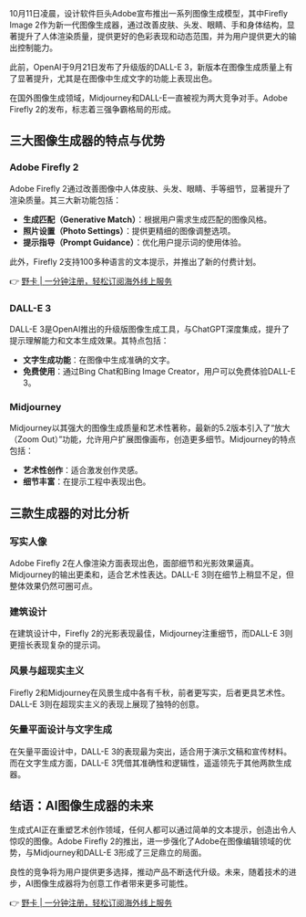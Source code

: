 10月11日凌晨，设计软件巨头Adobe宣布推出一系列图像生成模型，其中Firefly Image 2作为新一代图像生成器，通过改善皮肤、头发、眼睛、手和身体结构，显著提升了人体渲染质量，提供更好的色彩表现和动态范围，并为用户提供更大的输出控制能力。

此前，OpenAI于9月21日发布了升级版的DALL-E 3，新版本在图像生成质量上有了显著提升，尤其是在图像中生成文字的功能上表现出色。

在国外图像生成领域，Midjourney和DALL-E一直被视为两大竞争对手。Adobe Firefly 2的发布，标志着三强争霸格局的形成。

## 三大图像生成器的特点与优势

### Adobe Firefly 2
Adobe Firefly 2通过改善图像中人体皮肤、头发、眼睛、手等细节，显著提升了渲染质量。其三大新功能包括：
- **生成匹配（Generative Match）**：根据用户需求生成匹配的图像风格。
- **照片设置（Photo Settings）**：提供更精细的图像调整选项。
- **提示指导（Prompt Guidance）**：优化用户提示词的使用体验。

此外，Firefly 2支持100多种语言的文本提示，并推出了新的付费计划。

👉 [野卡 | 一分钟注册，轻松订阅海外线上服务](https://bit.ly/bewildcard)

### DALL-E 3
DALL-E 3是OpenAI推出的升级版图像生成工具，与ChatGPT深度集成，提升了提示理解能力和文本生成效果。其特点包括：
- **文字生成功能**：在图像中生成准确的文字。
- **免费使用**：通过Bing Chat和Bing Image Creator，用户可以免费体验DALL-E 3。

### Midjourney
Midjourney以其强大的图像生成质量和艺术性著称，最新的5.2版本引入了“放大（Zoom Out）”功能，允许用户扩展图像画布，创造更多细节。Midjourney的特点包括：
- **艺术性创作**：适合激发创作灵感。
- **细节丰富**：在提示工程中表现出色。

## 三款生成器的对比分析

### 写实人像
Adobe Firefly 2在人像渲染方面表现出色，面部细节和光影效果逼真。Midjourney的输出更柔和，适合艺术性表达。DALL-E 3则在细节上稍显不足，但整体效果仍然可圈可点。

### 建筑设计
在建筑设计中，Firefly 2的光影表现最佳，Midjourney注重细节，而DALL-E 3则更擅长表现复杂的提示词。

### 风景与超现实主义
Firefly 2和Midjourney在风景生成中各有千秋，前者更写实，后者更具艺术性。DALL-E 3则在超现实主义的表现上展现了独特的创意。

### 矢量平面设计与文字生成
在矢量平面设计中，DALL-E 3的表现最为突出，适合用于演示文稿和宣传材料。而在文字生成方面，DALL-E 3凭借其准确性和逻辑性，遥遥领先于其他两款生成器。

## 结语：AI图像生成器的未来

生成式AI正在重塑艺术创作领域，任何人都可以通过简单的文本提示，创造出令人惊叹的图像。Adobe Firefly 2的推出，进一步强化了Adobe在图像编辑领域的优势，与Midjourney和DALL-E 3形成了三足鼎立的局面。

良性的竞争将为用户提供更多选择，推动产品不断迭代升级。未来，随着技术的进步，AI图像生成器将为创意工作者带来更多可能性。

👉 [野卡 | 一分钟注册，轻松订阅海外线上服务](https://bit.ly/bewildcard)